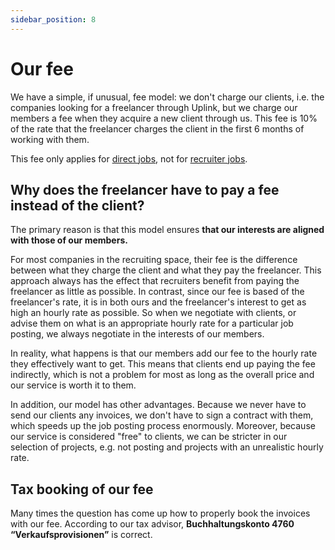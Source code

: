 ```yaml
---
sidebar_position: 8
---
```


# Our fee

We have a simple, if unusual, fee model: we don't charge our clients, i.e. the companies looking for a freelancer through Uplink, but we charge our members a fee when they acquire a new client through us. This fee is 10% of the rate that the freelancer charges the client in the first 6 months of working with them.

This fee only applies for [direct jobs](direct-jobs.md), not for [recruiter jobs](recruiter-jobs.md).

## Why does the freelancer have to pay a fee instead of the client?

The primary reason is that this model ensures **that our interests are aligned with those of our members.**

For most companies in the recruiting space, their fee is the difference between what they charge the client and what they pay the freelancer. This approach always has the effect that recruiters benefit from paying the freelancer as little as possible. In contrast, since our fee is based of the freelancer's rate, it is in both ours and the freelancer's interest to get as high an hourly rate as possible. So when we negotiate with clients, or advise them on what is an appropriate hourly rate for a particular job posting, we always negotiate in the interests of our members.

In reality, what happens is that our members add our fee to the hourly rate they effectively want to get. This means that clients end up paying the fee indirectly, which is not a problem for most as long as the overall price and our service is worth it to them.

In addition, our model has other advantages. Because we never have to send our clients any invoices, we don't have to sign a contract with them, which speeds up the job posting process enormously. Moreover, because our service is considered "free" to clients, we can be stricter in our selection of projects, e.g. not posting and projects with an unrealistic hourly rate.

## Tax booking of our fee

Many times the question has come up how to properly book the invoices with our fee. According to our tax advisor, **Buchhaltungskonto 4760 “Verkaufsprovisionen”** is correct.
